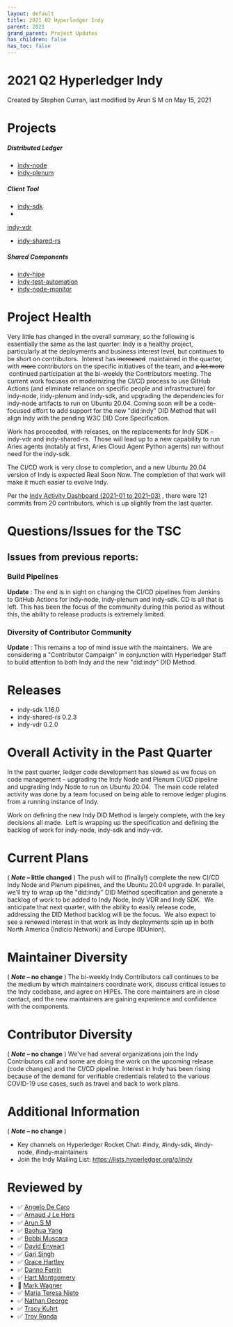 ```yaml
---
layout: default
title: 2021 Q2 Hyperledger Indy
parent: 2021
grand_parent: Project Updates
has_children: false
has_toc: false
---
```


# 2021 Q2 Hyperledger Indy

Created by Stephen Curran, last modified by Arun S M on May 15, 2021

# <span style="letter-spacing: 0.0px;">Projects </span>

##### **Distributed Ledger**

-   <a href="https://github.com/hyperledger/indy-node" class="external-link" rel="nofollow"><span>indy-node </span></a>
-   <a href="https://github.com/hyperledger/indy-plenum" class="external-link" rel="nofollow"><span>indy-plenum </span></a>

##### **Client Tool**

-   <a href="https://github.com/hyperledger/indy-sdk" class="external-link" rel="nofollow"><span>indy-sdk </span></a>
-
<a href="https://github.com/hyperledger/indy-vdr" class="external-link" rel="nofollow">indy-vdr</a>
-    <a href="https://github.com/hyperledger/indy-shared-rs" class="external-link" rel="nofollow">indy-shared-rs</a>

##### **Shared Components**

-   <a href="https://github.com/hyperledger/indy-hipe" class="external-link" rel="nofollow"><span>indy-hipe </span></a>
-   <a href="https://github.com/hyperledger/indy-test-automation" class="external-link" rel="nofollow"><span>indy-test-automation</span></a>
-    <a href="https://github.com/hyperledger/indy-node-monitor" class="external-link" rel="nofollow">indy-node-monitor</a>

# Project Health

Very little has changed in the overall summary, so the following is
essentially the same as the last quarter: Indy is a healthy project,
particularly at the deployments and business interest level, but
continues to be short on contributors.  Interest has <s>increased</s>
 maintained in the quarter, with <s>more</s> contributors on the
specific initiatives of the team, and <s>a lot more</s>  continued
participation at the bi-weekly the Contributors meeting. The current
work focuses on modernizing the CI/CD process to use GitHub Actions (and
eliminate reliance on specific people and infrastructure) for indy-node,
indy-plenum and indy-sdk, and upgrading the dependencies for indy-node
artifacts to run on Ubuntu 20.04. Coming soon will be a code-focused
effort to add support for the new "did:indy" DID Method that will align
Indy with the pending W3C DID Core Specification.

Work has proceeded, with releases, on the replacements for Indy SDK –
indy-vdr and indy-shared-rs.  Those will lead up to a new capability to
run Aries agents (notably at first, Aries Cloud Agent Python agents) run
without need for the indy-sdk.

The CI/CD work is very close to completion, and a new Ubuntu 20.04
version of Indy is expected Real Soon Now. The completion of that work
will make it much easier to evolve Indy.

Per the <a href="https://insights.lfx.linuxfoundation.org/projects/hyperledger%2Findy/dashboard?time=%7B%22from%22:%222021-01-01T00:00:00.000Z%22,%22type%22:%22absolute%22,%22to%22:%222021-03-31T23:59:59.254Z%22%7D" class="external-link" rel="nofollow">Indy Activity Dashboard (2021-01 to
2021-03)</a> , there were 121 commits from 20 contributors. which is up
slightly from the last quarter.

# Questions/Issues for the TSC

## Issues from previous reports:

### Build Pipelines

**Update** : The end is in sight on changing the CI/CD pipelines from
Jenkins to GitHub Actions for indy-node, indy-plenum and indy-sdk. CD is
all that is left. This has been the focus of the community during this
period as without this, the ability to release products is extremely
limited.

### **Diversity of Contributor Community**

**Update** : This remains a top of mind issue with the maintainers.  We
are considering a "Contributor Campaign" in conjunction with Hyperledger
Staff to build attention to both Indy and the new "did:indy" DID Method.

# Releases

-   indy-sdk 1.16.0
-   indy-shared-rs 0.2.3
-   indy-vdr 0.2.0

# Overall Activity in the Past Quarter

In the past quarter, ledger code development has slowed as we focus on
code management – upgrading the Indy Node and Plenum CI/CD pipeline and
upgrading Indy Node to run on Ubuntu 20.04.  The main code related
activity was done by a team focused on being able to remove ledger
plugins from a running instance of Indy.

Work on defining the new Indy DID Method is largely complete, with the
key decisions all made.  Left is wrapping up the specification and
defining the backlog of work for indy-node, indy-sdk and indy-vdr.

# Current Plans

( ***Note* – little changed** ) The push will to (finally!) complete the
new CI/CD Indy Node and Plenum pipelines, and the Ubuntu 20.04 upgrade.
In parallel, we'll try to wrap up the "did:indy" DID Method
specification and generate a backlog of work to be added to Indy Node,
Indy VDR and Indy SDK.  We anticipate that next quarter, with the
ability to easily release code, addressing the DID Method backlog will
be the focus.  We also expect to see a renewed interest in that work as
Indy deployments spin up in both North America (Indicio Network) and
Europe (IDUnion).

# Maintainer Diversity

( ***Note* – no change** ) The bi-weekly Indy Contributors call
continues to be the medium by which maintainers coordinate work, discuss
critical issues to the Indy codebase, and agree on HIPEs. The core
maintainers are in close contact, and the new maintainers are gaining
experience and confidence with the components.

# Contributor Diversity

( ***Note* – no change** ) We've had several organizations join the Indy
Contributors call and some are doing the work on the upcoming release
(code changes) and the CI/CD pipeline. Interest in Indy has been rising
because of the demand for verifiable credentials related to the various
COVID-19 use cases, such as travel and back to work plans.

# Additional Information

( ***Note* – no change** )

-   Key channels on Hyperledger Rocket Chat: \#indy, \#indy-sdk,
\#indy-node, \#indy-maintainers
-   <span style="letter-spacing: 0.0px;">Join the Indy Mailing List:</span>
<a href="https://lists.hyperledger.org/g/indy" class="external-link" rel="nofollow" style="letter-spacing: 0.0px;">https://lists.hyperledger.org/g/indy</a>

# Reviewed by
-   ✅ <a href="https://wiki.hyperledger.org/display/~angelo.decaro" class="confluence-userlink user-mention" data-username="angelo.decaro" data-linked-resource-id="16327529" data-linked-resource-version="1" data-linked-resource-type="userinfo" data-base-url="https://wiki.hyperledger.org">Angelo De Caro</a>
-   ✅ <a href="https://wiki.hyperledger.org/display/~lehors" class="confluence-userlink user-mention" data-username="lehors" data-linked-resource-id="2394240" data-linked-resource-version="1" data-linked-resource-type="userinfo" data-base-url="https://wiki.hyperledger.org">Arnaud J Le Hors</a>
-   ✅ <a href="https://wiki.hyperledger.org/display/~arsulegai" class="confluence-userlink user-mention" data-username="arsulegai" data-linked-resource-id="6427759" data-linked-resource-version="2" data-linked-resource-type="userinfo" data-base-url="https://wiki.hyperledger.org">Arun S M</a>
-   ✅ <a href="https://wiki.hyperledger.org/display/~baohua" class="confluence-userlink user-mention" data-username="baohua" data-linked-resource-id="2393082" data-linked-resource-version="2" data-linked-resource-type="userinfo" data-base-url="https://wiki.hyperledger.org">Baohua Yang</a>
-   ✅ <span style="color: rgb(23,43,77);">
<a href="https://wiki.hyperledger.org/display/~Bobbijn" class="confluence-userlink user-mention" data-username="Bobbijn" data-linked-resource-id="2393198" data-linked-resource-version="2" data-linked-resource-type="userinfo" data-base-url="https://wiki.hyperledger.org">Bobbi Muscara</a>  </span>
-   ✅ <a href="https://wiki.hyperledger.org/display/~denyeart" class="confluence-userlink user-mention" data-username="denyeart" data-linked-resource-id="2392864" data-linked-resource-version="1" data-linked-resource-type="userinfo" data-base-url="https://wiki.hyperledger.org">David Enyeart</a>
-   ✅ <a href="https://wiki.hyperledger.org/display/~mastersingh24" class="confluence-userlink user-mention" data-username="mastersingh24" data-linked-resource-id="16321659" data-linked-resource-version="1" data-linked-resource-type="userinfo" data-base-url="https://wiki.hyperledger.org">Gari Singh</a>
-   ✅ <a href="https://wiki.hyperledger.org/display/~grace.hartley" class="confluence-userlink user-mention" data-username="grace.hartley" data-linked-resource-id="16324128" data-linked-resource-version="1" data-linked-resource-type="userinfo" data-base-url="https://wiki.hyperledger.org">Grace Hartley</a>
-   ✅ <a href="https://wiki.hyperledger.org/display/~shemnon" class="confluence-userlink user-mention" data-username="shemnon" data-linked-resource-id="20022118" data-linked-resource-version="2" data-linked-resource-type="userinfo" data-base-url="https://wiki.hyperledger.org">Danno Ferrin</a>
-   ✅ <a href="https://wiki.hyperledger.org/display/~hartm" class="confluence-userlink user-mention" data-username="hartm" data-linked-resource-id="6422922" data-linked-resource-version="1" data-linked-resource-type="userinfo" data-base-url="https://wiki.hyperledger.org">Hart Montgomery</a>
-   🔲 <a href="https://wiki.hyperledger.org/display/~mwagner" class="confluence-userlink user-mention" data-username="mwagner" data-linked-resource-id="5505170" data-linked-resource-version="1" data-linked-resource-type="userinfo" data-base-url="https://wiki.hyperledger.org">Mark Wagner</a>
-   ✅ <a href="https://wiki.hyperledger.org/display/~mtng" class="confluence-userlink user-mention" data-username="mtng" data-linked-resource-id="24779370" data-linked-resource-version="1" data-linked-resource-type="userinfo" data-base-url="https://wiki.hyperledger.org">Maria Teresa Nieto</a>
-   ✅ <a href="https://wiki.hyperledger.org/display/~nage" class="confluence-userlink user-mention" data-username="nage" data-linked-resource-id="2393038" data-linked-resource-version="1" data-linked-resource-type="userinfo" data-base-url="https://wiki.hyperledger.org">Nathan George</a>
-   ✅ <a href="https://wiki.hyperledger.org/display/~tkuhrt" class="confluence-userlink user-mention" data-username="tkuhrt" data-linked-resource-id="1180151" data-linked-resource-version="2" data-linked-resource-type="userinfo" data-base-url="https://wiki.hyperledger.org">Tracy Kuhrt</a>
-   ✅ <a href="https://wiki.hyperledger.org/display/~troyronda" class="confluence-userlink user-mention" data-username="troyronda" data-linked-resource-id="9110618" data-linked-resource-version="2" data-linked-resource-type="userinfo" data-base-url="https://wiki.hyperledger.org">Troy Ronda</a>






